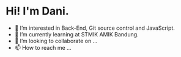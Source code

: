 # Hi! I'm Dani.
- 👀 I’m interested in Back-End, Git source control and JavaScript.
- 🌱 I’m currently learning at STMIK AMIK Bandung.
- 💞️ I’m looking to collaborate on ...
- 📫 How to reach me ...

<!---
CupCLoud22/CupCLoud22 is a ✨ special ✨ repository because its `README.md` (this file) appears on your GitHub profile.
You can click the Preview link to take a look at your changes.
--->
